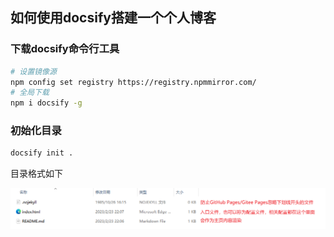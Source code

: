 ## 如何使用docsify搭建一个个人博客

### 下载docsify命令行工具

```bash
# 设置镜像源
npm config set registry https://registry.npmmirror.com/
# 全局下载
npm i docsify -g
```

### 初始化目录

```bash
docsify init .
```

目录格式如下

![image-20230223221635579](Guide/image-20230223221635579.png)

